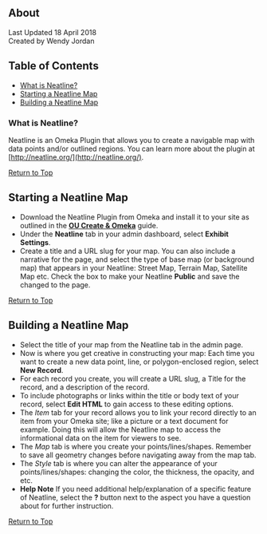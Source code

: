 ## About
Last Updated 18 April 2018  
Created by Wendy Jordan

## Table of Contents
* [What is Neatline?](#what-is-neatline?)
* [Starting a Neatline Map](#staring-a-neatline-map)
* [Building a Neatline Map](#building-a-neatline-map)

### What is Neatline?
Neatline is an Omeka Plugin that allows you to create a navigable map with data points and/or outlined regions. You can learn more about the plugin at [http://neatline.org/](http://neatline.org/).

[Return to Top](#about)

## Starting a Neatline Map
* Download the Neatline Plugin from Omeka and install it to your site as outlined in the **[OU Create & Omeka](https://oudsl.github.io/OUCreate_and_Omeka/)** guide.
* Under the **Neatline** tab in your admin dashboard, select **Exhibit Settings**.
* Create a title and a URL slug for your map. You can also include a narrative for the page, and select the type of base map (or background map) that appears in your Neatline: Street Map, Terrain Map, Satellite Map etc.
Check the box to make your Neatline **Public** and save the changed to the page.

[Return to Top](#about)

## Building a Neatline Map
* Select the title of your map from the Neatline tab in the admin page.
* Now is where you get creative in constructing your map: Each time you want to create a new data point, line, or polygon-enclosed region, select **New Record**.
* For each record you create, you will create a URL slug, a Title for the record, and a description of the record.
* To include photographs or links within the title or body text of your record, select **Edit HTML** to gain access to these editing options.
* The *Item* tab for your record allows you to link your record directly to an item from your Omeka site; like a picture or a text document for example. Doing this will allow the Neatline map to access the informational data on the item for viewers to see.
* The *Map* tab is where you create your points/lines/shapes. Remember to save all geometry changes before navigating away from the map tab.
* The *Style* tab is where you can alter the appearance of your points/lines/shapes: changing the color, the thickness, the opacity, and etc.
* **Help Note** If you need additional help/explanation of a specific feature of Neatline, select the **?** button next to the aspect you have a question about for further instruction. 


[Return to Top](#about)
